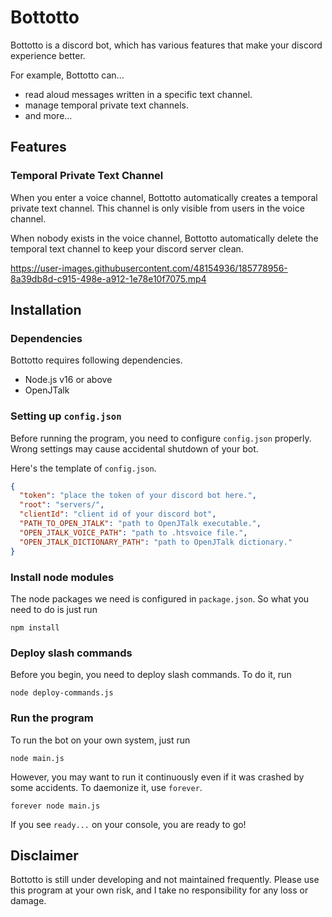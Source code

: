 # Bottotto

Bottotto is a discord bot, which has various features that make your discord experience better.

For example, Bottotto can...
- read aloud messages written in a specific text channel.
- manage temporal private text channels.
- and more...

## Features
### Temporal Private Text Channel

When you enter a voice channel, Bottotto automatically creates a temporal private text channel. This channel is only visible from users in the voice channel.

When nobody exists in the voice channel, Bottotto automatically delete the temporal text channel to keep your discord server clean.

https://user-images.githubusercontent.com/48154936/185778956-8a39db8d-c915-498e-a912-1e78e10f7075.mp4

## Installation

### Dependencies

Bottotto requires following dependencies.

- Node.js v16 or above
- OpenJTalk

### Setting up `config.json`

Before running the program, you need to configure `config.json` properly. 
Wrong settings may cause accidental shutdown of your bot.

Here's the template of `config.json`.

```json
{
  "token": "place the token of your discord bot here.",
  "root": "servers/",
  "clientId": "client id of your discord bot",
  "PATH_TO_OPEN_JTALK": "path to OpenJTalk executable.",
  "OPEN_JTALK_VOICE_PATH": "path to .htsvoice file.",
  "OPEN_JTALK_DICTIONARY_PATH": "path to OpenJTalk dictionary."
}
```

### Install node modules

The node packages we need is configured in `package.json`. So what you need to do is just run

```shell
npm install
```

### Deploy slash commands

Before you begin, you need to deploy slash commands. To do it, run

```shell
node deploy-commands.js
```

### Run the program
To run the bot on your own system, just run
```shell
node main.js
```
However, you may want to run it continuously even if it was crashed by some accidents.
To daemonize it, use `forever`.

```shell
forever node main.js
```

If you see `ready...` on your console, you are ready to go!

## Disclaimer

Bottotto is still under developing 
and not maintained frequently.
Please use this program at your own risk, and I take no responsibility for any loss or damage.
